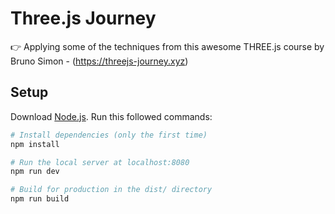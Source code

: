 # Three.js Journey
👉 Applying some of the techniques from this awesome THREE.js course by Bruno Simon - (https://threejs-journey.xyz)

## Setup
Download [Node.js](https://nodejs.org/en/download/).
Run this followed commands:

``` bash
# Install dependencies (only the first time)
npm install

# Run the local server at localhost:8080
npm run dev

# Build for production in the dist/ directory
npm run build
```
